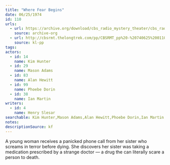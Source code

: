 ```yaml
---
title: "Where Fear Begins"
date: 06/25/1974
id: 110
urls: 
  - url: https://archive.org/download/cbs_radio_mystery_theater/cbs_radio_mystery_theater-0101-0150.zip/cbs_radio_mystery_theater-0101-0150%2Fcbsrmt_0110_where_fear_begins.mp3
    source: archive-org
  - url: http://cbsrmt.thelongtrek.com/pp/CBSRMT_pp%20-%20740625%200110%20Where%20Fear%20Begins.mp3
    source: kl-pp
tags: 
actors:  
  - id: 14
    name: Kim Hunter  
  - id: 29
    name: Mason Adams  
  - id: 83
    name: Alan Hewitt  
  - id: 99
    name: Phoebe Dorin  
  - id: 38
    name: Ian Martin
writers:  
  - id: 4
    name: Henry Slesar
searchable: Kim Hunter,Mason Adams,Alan Hewitt,Phoebe Dorin,Ian Martin Henry Slesar
notes: 
descriptionSource: kf
---
```

A young woman receives a panicked phone call from her sister who screams in terror before dying. She discovers her sister was taking a medication prescribed by a strange doctor — a drug the can literally scare a person to death.